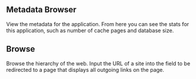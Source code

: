 ## Metadata Browser
View the metadata for the application. From here you can see the stats for this
application, such as number of cache pages and database size.

## Browse
Browse the hierarchy of the web. Input the URL of a site into the field to be
redirected to a page that displays all outgoing links on the page.
